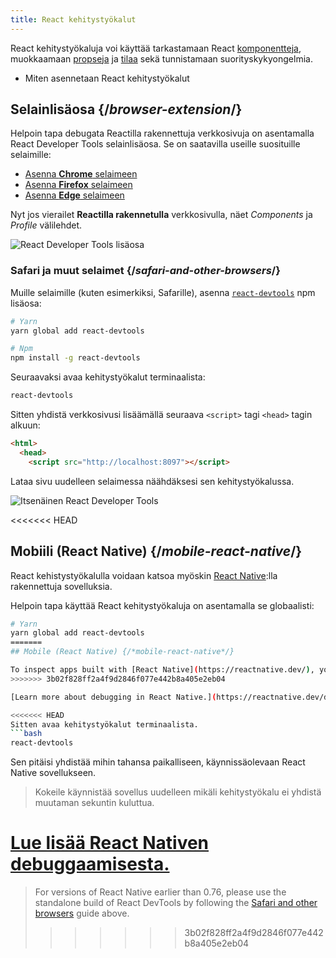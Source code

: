 ```yaml
---
title: React kehitystyökalut
---
```


<Intro>

React kehitystyökaluja voi käyttää tarkastamaan React [komponentteja](/learn/your-first-component), muokkaamaan [propseja](/learn/passing-props-to-a-component) ja [tilaa](/learn/state-a-components-memory) sekä tunnistamaan suorityskykyongelmia.

</Intro>

<YouWillLearn>

* Miten asennetaan React kehitystyökalut

</YouWillLearn>

## Selainlisäosa {/*browser-extension*/}

Helpoin tapa debugata Reactilla rakennettuja verkkosivuja on asentamalla React Developer Tools selainlisäosa. Se on saatavilla useille suosituille selaimille:

* [Asenna **Chrome** selaimeen](https://chrome.google.com/webstore/detail/react-developer-tools/fmkadmapgofadopljbjfkapdkoienihi?hl=en)
* [Asenna **Firefox** selaimeen](https://addons.mozilla.org/en-US/firefox/addon/react-devtools/)
* [Asenna **Edge** selaimeen](https://microsoftedge.microsoft.com/addons/detail/react-developer-tools/gpphkfbcpidddadnkolkpfckpihlkkil)

Nyt jos vierailet **Reactilla rakennetulla** verkkosivulla, näet _Components_ ja _Profile_ välilehdet.

![React Developer Tools lisäosa](/images/docs/react-devtools-extension.png)

### Safari ja muut selaimet {/*safari-and-other-browsers*/}

Muille selaimille (kuten esimerkiksi, Safarille), asenna [`react-devtools`](https://www.npmjs.com/package/react-devtools) npm lisäosa:
```bash
# Yarn
yarn global add react-devtools

# Npm
npm install -g react-devtools
```

Seuraavaksi avaa kehitystyökalut terminaalista:
```bash
react-devtools
```

Sitten yhdistä verkkosivusi lisäämällä seuraava `<script>` tagi `<head>` tagin alkuun:
```html {3}
<html>
  <head>
    <script src="http://localhost:8097"></script>
```

Lataa sivu uudelleen selaimessa näähdäksesi sen kehitystyökalussa.

![Itsenäinen React Developer Tools](/images/docs/react-devtools-standalone.png)

<<<<<<< HEAD
## Mobiili (React Native) {/*mobile-react-native*/}

React kehistystyökalulla voidaan katsoa myöskin [React Native](https://reactnative.dev/):lla rakennettuja sovelluksia.

Helpoin tapa käyttää React kehitystyökaluja on asentamalla se globaalisti:
```bash
# Yarn
yarn global add react-devtools
=======
## Mobile (React Native) {/*mobile-react-native*/}

To inspect apps built with [React Native](https://reactnative.dev/), you can use [React Native DevTools](https://reactnative.dev/docs/debugging/react-native-devtools), the built-in debugger that deeply integrates React Developer Tools. All features work identically to the browser extension, including native element highlighting and selection.
>>>>>>> 3b02f828ff2a4f9d2846f077e442b8a405e2eb04

[Learn more about debugging in React Native.](https://reactnative.dev/docs/debugging)

<<<<<<< HEAD
Sitten avaa kehitystyökalut terminaalista.
```bash
react-devtools
```

Sen pitäisi yhdistää mihin tahansa paikalliseen, käynnissäolevaan React Native sovellukseen.

> Kokeile käynnistää sovellus uudelleen mikäli kehitystyökalu ei yhdistä muutaman sekuntin kuluttua.

[Lue lisää React Nativen debuggaamisesta.](https://reactnative.dev/docs/debugging)
=======
> For versions of React Native earlier than 0.76, please use the standalone build of React DevTools by following the [Safari and other browsers](#safari-and-other-browsers) guide above.
>>>>>>> 3b02f828ff2a4f9d2846f077e442b8a405e2eb04
